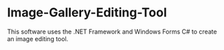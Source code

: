 # Image-Gallery-Editing-Tool
This software uses the .NET Framework and Windows Forms C# to create an image editing tool.
